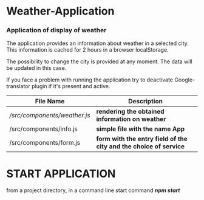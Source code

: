 # Weather-Application
### Application of display of weather

The application provides an information about weather in a selected city. This information  is cached for 2 hours in a browser localStorage.

The possibility to change  the city is provided at any moment. The data will be updated in this case.

If you face a problem with running the application try to deactivate Google-translator plugin if it's present and active.


|File Name|Description|
|---------|-----------|
|*/src/components/weather.js*|**rendering the obtained information on weather**|
|/src/components/info.js|**simple file with the name App**|
|/src/components/form.js|**form with the entry field of the city and the choice of service**

# START APPLICATION

from a project directory, in a command line start command  ***npm start***


